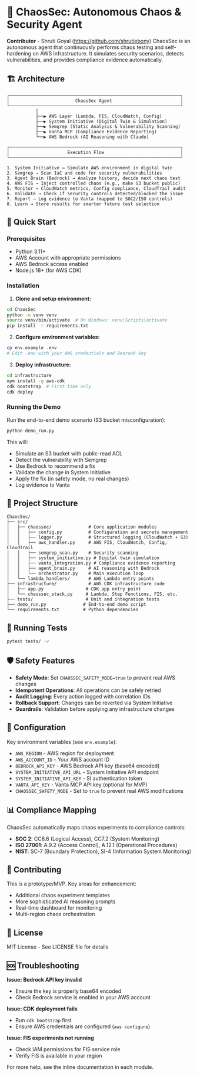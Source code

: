# 🔐 ChaosSec: Autonomous Chaos & Security Agent
**Contributor** - Shruti Goyal (https://github.com/shrutiebony)
ChaosSec is an autonomous agent that continuously performs chaos testing and self-hardening on AWS infrastructure. It simulates security scenarios, detects vulnerabilities, and provides compliance evidence automatically.

## 🏗️ Architecture

```
┌─────────────────────────────────────────────────────────────────┐
│                         ChaosSec Agent                          │
└─────────────────────────────────────────────────────────────────┘
           │
           ├──▶ AWS Layer (Lambda, FIS, CloudWatch, Config)
           ├──▶ System Initiative (Digital Twin & Simulation)
           ├──▶ Semgrep (Static Analysis & Vulnerability Scanning)
           ├──▶ Vanta MCP (Compliance Evidence Reporting)
           └──▶ AWS Bedrock (AI Reasoning with Claude)

┌─────────────────────────────────────────────────────────────────┐
│                      Execution Flow                             │
└─────────────────────────────────────────────────────────────────┘

1. System Initiative → Simulate AWS environment in digital twin
2. Semgrep → Scan IaC and code for security vulnerabilities  
3. Agent Brain (Bedrock) → Analyze history, decide next chaos test
4. AWS FIS → Inject controlled chaos (e.g., make S3 bucket public)
5. Monitor → CloudWatch metrics, Config compliance, CloudTrail audit
6. Validate → Check if security controls detected/blocked the issue
7. Report → Log evidence to Vanta (mapped to SOC2/ISO controls)
8. Learn → Store results for smarter future test selection
```

## 🚀 Quick Start

### Prerequisites

- Python 3.11+
- AWS Account with appropriate permissions
- AWS Bedrock access enabled
- Node.js 18+ (for AWS CDK)

### Installation

1. **Clone and setup environment:**
```bash
cd ChaosSec
python -m venv venv
source venv/bin/activate  # On Windows: venv\Scripts\activate
pip install -r requirements.txt
```

2. **Configure environment variables:**
```bash
cp env.example .env
# Edit .env with your AWS credentials and Bedrock key
```

3. **Deploy infrastructure:**
```bash
cd infrastructure
npm install -g aws-cdk
cdk bootstrap  # First time only
cdk deploy
```

### Running the Demo

Run the end-to-end demo scenario (S3 bucket misconfiguration):

```bash
python demo_run.py
```

This will:
- Simulate an S3 bucket with public-read ACL
- Detect the vulnerability with Semgrep
- Use Bedrock to recommend a fix
- Validate the change in System Initiative
- Apply the fix (in safety mode, no real changes)
- Log evidence to Vanta

## 📁 Project Structure

```
ChaosSec/
├── src/
│   ├── chaossec/              # Core application modules
│   │   ├── config.py          # Configuration and secrets management
│   │   ├── logger.py          # Structured logging (CloudWatch + S3)
│   │   ├── aws_handler.py     # AWS FIS, CloudWatch, Config, CloudTrail
│   │   ├── semgrep_scan.py    # Security scanning
│   │   ├── system_initiative.py # Digital twin simulation
│   │   ├── vanta_integration.py # Compliance evidence reporting
│   │   ├── agent_brain.py     # AI reasoning with Bedrock
│   │   └── orchestrator.py    # Main execution loop
│   └── lambda_handlers/       # AWS Lambda entry points
├── infrastructure/            # AWS CDK infrastructure code
│   ├── app.py                # CDK app entry point
│   └── chaossec_stack.py     # Lambda, Step Functions, FIS, etc.
├── tests/                    # Unit and integration tests
├── demo_run.py              # End-to-end demo script
└── requirements.txt         # Python dependencies
```

## 🧪 Running Tests

```bash
pytest tests/ -v
```

## 🛡️ Safety Features

- **Safety Mode**: Set `CHAOSSEC_SAFETY_MODE=true` to prevent real AWS changes
- **Idempotent Operations**: All operations can be safely retried
- **Audit Logging**: Every action logged with correlation IDs
- **Rollback Support**: Changes can be reverted via System Initiative
- **Guardrails**: Validation before applying any infrastructure changes

## 🔧 Configuration

Key environment variables (see `env.example`):

- `AWS_REGION` - AWS region for deployment
- `AWS_ACCOUNT_ID` - Your AWS account ID
- `BEDROCK_API_KEY` - AWS Bedrock API key (base64 encoded)
- `SYSTEM_INITIATIVE_API_URL` - System Initiative API endpoint
- `SYSTEM_INITIATIVE_API_KEY` - SI authentication token
- `VANTA_API_KEY` - Vanta MCP API key (optional for MVP)
- `CHAOSSEC_SAFETY_MODE` - Set to `true` to prevent real AWS modifications

## 📊 Compliance Mapping

ChaosSec automatically maps chaos experiments to compliance controls:

- **SOC 2**: CC6.6 (Logical Access), CC7.2 (System Monitoring)
- **ISO 27001**: A.9.2 (Access Control), A.12.1 (Operational Procedures)
- **NIST**: SC-7 (Boundary Protection), SI-4 (Information System Monitoring)

## 🤝 Contributing

This is a prototype/MVP. Key areas for enhancement:
- Additional chaos experiment templates
- More sophisticated AI reasoning prompts
- Real-time dashboard for monitoring
- Multi-region chaos orchestration

## 📄 License

MIT License - See LICENSE file for details

## 🆘 Troubleshooting

**Issue: Bedrock API key invalid**
- Ensure the key is properly base64 encoded
- Check Bedrock service is enabled in your AWS account

**Issue: CDK deployment fails**
- Run `cdk bootstrap` first
- Ensure AWS credentials are configured (`aws configure`)

**Issue: FIS experiments not running**
- Check IAM permissions for FIS service role
- Verify FIS is available in your region

For more help, see the inline documentation in each module.


